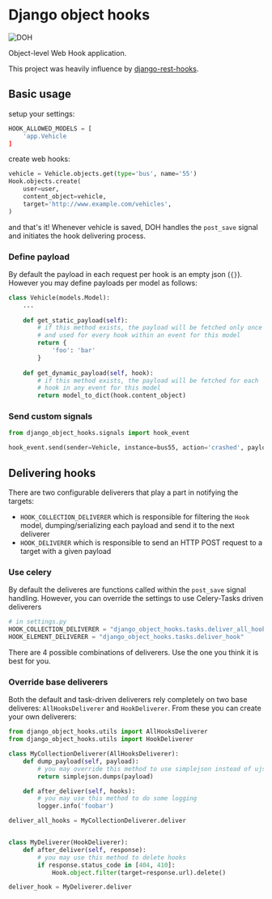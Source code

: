 # Django object hooks

![DOH](http://www.recreateweb.com.au/wp-content/uploads/2014/02/homer-computer-doh.jpg)

Object-level Web Hook application. 

This project was heavily influence by [django-rest-hooks](https://github.com/zapier/django-rest-hooks).


## Basic usage

setup your settings:

```python
HOOK_ALLOWED_MODELS = [
    'app.Vehicle
]
```

create web hooks:

```python
vehicle = Vehicle.objects.get(type='bus', name='55')
Hook.objects.create(
    user=user, 
    content_object=vehicle,
    target='http://www.example.com/vehicles',
)
```

and that's it! 
Whenever vehicle is saved, DOH handles the `post_save` signal and initiates the hook delivering process.


### Define payload

By default the payload in each request per hook is an empty json (`{}`). However you may define payloads per model as follows:

```python
class Vehicle(models.Model):
    ...
    
    def get_static_payload(self):
        # if this method exists, the payload will be fetched only once
        # and used for every hook within an event for this model
        return {
            'foo': 'bar'
        }
        
    def get_dynamic_payload(self, hook):
        # if this method exists, the payload will be fetched for each
        # hook in any event for this model
        return model_to_dict(hook.content_object)
```

### Send custom signals

```python
from django_object_hooks.signals import hook_event

hook_event.send(sender=Vehicle, instance=bus55, action='crashed', payload={})
```


## Delivering hooks

There are two configurable deliverers that play a part in notifying the targets:

- `HOOK_COLLECTION_DELIVERER` which is responsible for filtering the `Hook` model, dumping/serializing each payload and send it to the next deliverer
- `HOOK_DELIVERER` which is responsible to send an HTTP POST request to a target with a given payload


### Use celery

By default the deliveres are functions called within the `post_save` signal handling. However, you can override the settings to use Celery-Tasks driven deliverers

```python
# in settings.py
HOOK_COLLECTION_DELIVERER = "django_object_hooks.tasks.deliver_all_hooks"
HOOK_ELEMENT_DELIVERER = "django_object_hooks.tasks.deliver_hook"
```

There are 4 possible combinations of deliverers. Use the one you think it is best for you.


### Override base deliverers

Both the default and task-driven deliverers rely completely on two base deliveres: `AllHooksDeliverer` and `HookDeliverer`. From these you can create your own deliverers:

```python
from django_object_hooks.utils import AllHooksDeliverer
from django_object_hooks.utils import HookDeliverer

class MyCollectionDeliverer(AllHooksDeliverer):
    def dump_payload(self, payload):
        # you may override this method to use simplejson instead of ujson
        return simplejson.dumps(payload)

    def after_deliver(self, hooks):
        # you may use this method to do some logging
        logger.info('foobar')

deliver_all_hooks = MyCollectionDeliverer.deliver


class MyDeliverer(HookDeliverer):
    def after_deliver(self, response):
        # you may use this method to delete hooks
        if response.status_code in [404, 410]:
            Hook.object.filter(target=response.url).delete()            

deliver_hook = MyDeliverer.deliver
```

